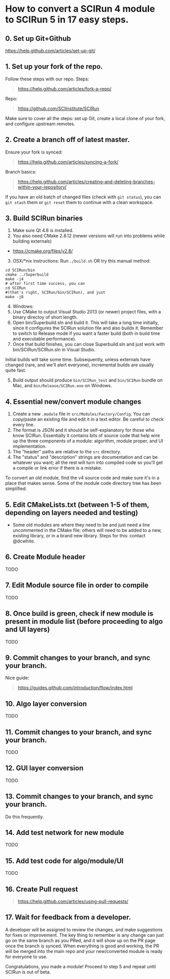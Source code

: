 # How to convert a SCIRun 4 module to SCIRun 5 in 17 easy steps.

## 0. Set up Git+Github
https://help.github.com/articles/set-up-git/

## 1. Set up your fork of the repo.
Follow these steps with our repo.
Steps:
>https://help.github.com/articles/fork-a-repo/

Repo:
>https://github.com/SCIInstitute/SCIRun

Make sure to cover all the steps: set up Git, create a local clone of your fork, and configure upstream remotes.

## 2. Create a branch off of latest master.

Ensure your fork is synced:
> https://help.github.com/articles/syncing-a-fork/

Branch basics:
> https://help.github.com/articles/creating-and-deleting-branches-within-your-repository/

If you have an old batch of changed files (check with `git status`), you can `git stash` them or `git reset` them to continue with a clean workspace.

## 3. Build SCIRun binaries
1. Make sure Qt 4.8 is installed. 
2. You also need CMake 2.8.12 (newer versions will run into problems while building externals)
  * https://cmake.org/files/v2.8/
3. OSX/*nix instructions: Run `./build.sh` OR try this manual method:
  ```
  cd SCIRun/bin
  cmake ../Superbuild
  make -j4
  # after first time success, you can 
  cd SCIRun 
  #(that's right, SCIRun/bin/SCIRun), and just 
  make -j8
  ```
4. Windows: 
  1. Use CMake to output Visual Studio 2013 (or newer) project files, with a binary directoy of short length. 
  2. Open bin/Superbuild.sln and build it. This will take a long time initially, since it configures the SCIRun solution file and also builds it. Remember to switch to Release mode if you want a faster build (both in build time and executable performance).
  3. Once that build finishes, you can close Superbuild.sln and just work with bin/SCIRun/SCIRun.sln in Visual Studio.

  Initial builds will take some time. Subsequently, unless externals have changed (rare, and we'll alert everyone), incremental builds are usually quite fast.

5. Build output should produce `bin/SCIRun_test` and `bin/SCIRun` bundle on Mac, and `bin/Release/SCIRun.exe` on Windows.

## 4. Essential new/convert module changes
1. Create a new `.module` file in `src/Modules/Factory/Config`. You can copy/paste an existing file and edit it in a text editor. Be careful to check every line.
2. The format is JSON and it should be self-explanatory for those who know SCIRun. Essentially it contains bits of source code that help wire up the three components of a module: algorithm, module proper, and UI implementation. 
3. The "header" paths are relative to the `src` directory.
4. The "status" and "description" strings are documentation and can be whatever you want; all the rest will turn into compiled code so you'll get a compile or link error if there is a mistake.

To convert an old module, find the v4 source code and make sure it's in a place that makes sense. Some of the module code directory tree has been simplified.

## 5. Edit CMakeLists.txt (between 1-5 of them, depending on layers needed and testing)
* Some old modules are where they need to be and just need a line uncommented in the CMake file; others will need to be added to a new, existing library, or in a brand new library. Steps for this: contact @dcwhite.

## 6. Create Module header
TODO

## 7. Edit Module source file in order to compile
TODO

## 8. Once build is green, check if new module is present in module list (before proceeding to algo and UI layers)
TODO

## 9. Commit changes to your branch, and sync your branch.
Nice guide:
> https://guides.github.com/introduction/flow/index.html

## 10. Algo layer conversion
TODO

## 11. Commit changes to your branch, and sync your branch.
TODO

## 12. GUI layer conversion
TODO

## 13. Commit changes to your branch, and sync your branch.
Do this frequently.

## 14. Add test network for new module
TODO

## 15. Add test code for algo/module/UI
TODO

## 16. Create Pull request
> https://help.github.com/articles/using-pull-requests/

## 17. Wait for feedback from a developer. 
A developer will be assigned to review the changes, and make suggestions for fixes or improvement. The key thing to remember is any change can just go on the same branch as you PRed, and it will show up on the PR page once the branch is synced. When everything is good and working, the PR will be merged into the main repo and your new/converted module is ready for everyone to use. 

Congratulations, you made a module! Proceed to step 5 and repeat until SCIRun is out of beta.
